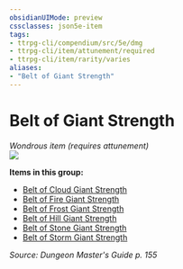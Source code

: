 ```yaml
---
obsidianUIMode: preview
cssclasses: json5e-item
tags:
- ttrpg-cli/compendium/src/5e/dmg
- ttrpg-cli/item/attunement/required
- ttrpg-cli/item/rarity/varies
aliases: 
- "Belt of Giant Strength"
---
```

# Belt of Giant Strength
*Wondrous item (requires attunement)*  
![](3-Mechanics/CLI/items/img/belt-of-giant-strength.webp#right)


**Items in this group:**

- [Belt of Cloud Giant Strength](3-Mechanics/CLI/items/belt-of-cloud-giant-strength.md)
- [Belt of Fire Giant Strength](3-Mechanics/CLI/items/belt-of-fire-giant-strength.md)
- [Belt of Frost Giant Strength](3-Mechanics/CLI/items/belt-of-frost-giant-strength.md)
- [Belt of Hill Giant Strength](3-Mechanics/CLI/items/belt-of-hill-giant-strength.md)
- [Belt of Stone Giant Strength](3-Mechanics/CLI/items/belt-of-stone-giant-strength.md)
- [Belt of Storm Giant Strength](3-Mechanics/CLI/items/belt-of-storm-giant-strength.md)

*Source: Dungeon Master's Guide p. 155*